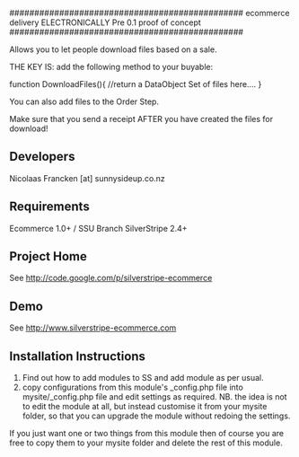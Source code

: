 ###############################################
ecommerce delivery ELECTRONICALLY
Pre 0.1 proof of concept
###############################################

Allows you to let people download files based on
a sale.

THE KEY IS: add the following method to your buyable:

function DownloadFiles(){
 //return a DataObject Set of files here....
}

You can also add files to the Order Step.

Make sure that you send a receipt AFTER you have created
the files for download!

Developers
-----------------------------------------------
Nicolaas Francken [at] sunnysideup.co.nz

Requirements
-----------------------------------------------
Ecommerce 1.0+ / SSU Branch
SilverStripe 2.4+

Project Home
-----------------------------------------------
See http://code.google.com/p/silverstripe-ecommerce

Demo
-----------------------------------------------
See http://www.silverstripe-ecommerce.com

Installation Instructions
-----------------------------------------------
1. Find out how to add modules to SS and add module as per usual.
2. copy configurations from this module's _config.php file
into mysite/_config.php file and edit settings as required.
NB. the idea is not to edit the module at all, but instead customise
it from your mysite folder, so that you can upgrade the module without redoing the settings.

If you just want one or two things from this module
then of course you are free to copy them to your
mysite folder and delete the rest of this module.





